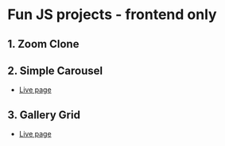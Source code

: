 # Fun JS projects - frontend only

## 1. Zoom Clone

## 2. Simple Carousel

- [Live page](https://2-carousel.vercel.app/)

## 3. Gallery Grid

- [Live page](https://3-gallery-grid.vercel.app/)

